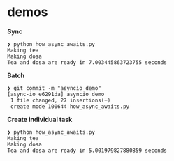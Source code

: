 # demos

**Sync**
```
❯ python how_async_awaits.py
Making tea
Making dosa
Tea and dosa are ready in 7.003445863723755 seconds
```

**Batch**
```
❯ git commit -m "asyncio demo"
[async-io e6291da] asyncio demo
 1 file changed, 27 insertions(+)
 create mode 100644 how_async_awaits.py
```

**Create individual task**
```
❯ python how_async_awaits.py
Making tea
Making dosa
Tea and dosa are ready in 5.001979827880859 seconds
```
